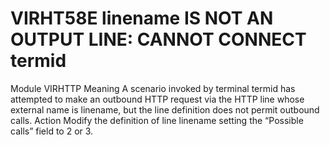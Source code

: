 # VIRHT58E linename IS NOT AN OUTPUT LINE: CANNOT CONNECT termid
Module
    VIRHTTP
Meaning
    A scenario invoked by terminal termid has attempted to make an outbound HTTP request via the HTTP line whose external name is linename, but the line definition does not permit outbound calls.
Action
    Modify the definition of line linename setting the “Possible calls” field to 2 or 3.
